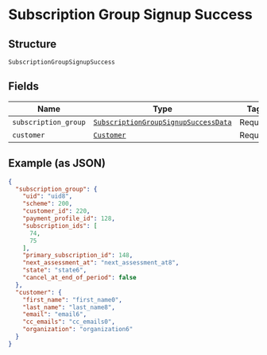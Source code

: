 
# Subscription Group Signup Success

## Structure

`SubscriptionGroupSignupSuccess`

## Fields

| Name | Type | Tags | Description |
|  --- | --- | --- | --- |
| `subscription_group` | [`SubscriptionGroupSignupSuccessData`](../../doc/models/subscription-group-signup-success-data.md) | Required | - |
| `customer` | [`Customer`](../../doc/models/customer.md) | Required | - |

## Example (as JSON)

```json
{
  "subscription_group": {
    "uid": "uid8",
    "scheme": 200,
    "customer_id": 220,
    "payment_profile_id": 128,
    "subscription_ids": [
      74,
      75
    ],
    "primary_subscription_id": 148,
    "next_assessment_at": "next_assessment_at8",
    "state": "state6",
    "cancel_at_end_of_period": false
  },
  "customer": {
    "first_name": "first_name0",
    "last_name": "last_name8",
    "email": "email6",
    "cc_emails": "cc_emails0",
    "organization": "organization6"
  }
}
```

